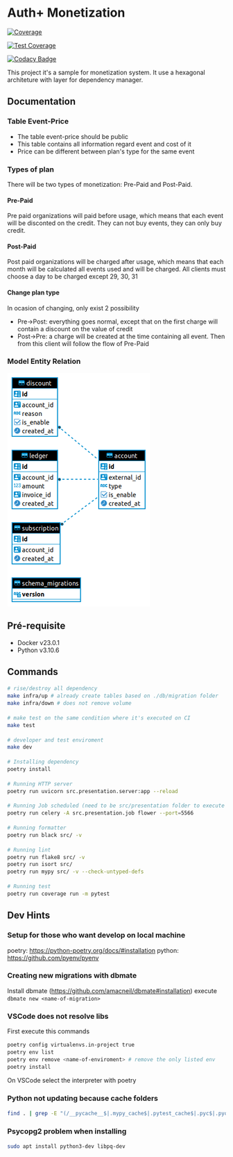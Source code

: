 # Auth+ Monetization

[![Coverage](https://sonarcloud.io/api/project_badges/measure?project=auth-plus_auth-plus-monetization&metric=coverage)](https://sonarcloud.io/summary/new_code?id=auth-plus_auth-plus-monetization)

[![Test Coverage](https://api.codeclimate.com/v1/badges/61f1c963ee5c1420d31b/test_coverage)](https://codeclimate.com/github/auth-plus/auth-plus-monetization/test_coverage)

[![Codacy Badge](https://app.codacy.com/project/badge/Coverage/c4ceb5e2b57948b7af282f3f58f87ab9)](https://app.codacy.com/gh/auth-plus/auth-plus-monetization/dashboard?utm_source=gh&utm_medium=referral&utm_content=&utm_campaign=Badge_coverage)

This project it's a sample for monetization system. It use a hexagonal architeture with layer for dependency manager.

## Documentation

### Table Event-Price

- The table event-price should be public
- This table contains all information regard event and cost of it
- Price can be different between plan's type for the same event

### Types of plan

There will be two types of monetization: Pre-Paid and Post-Paid.

#### Pre-Paid

Pre paid organizations will paid before usage, which means that each event will be disconted on the credit. They can not buy events, they can only buy credit.

#### Post-Paid

Post paid organizations will be charged after usage, which means that each month will be calculated all events used and will be charged. All clients must choose a day to be charged except 29, 30, 31

#### Change plan type

In ocasion of changing, only exist 2 possibility

- Pre->Post: everything goes normal, except that on the first charge will contain a discount on the value of credit
- Post->Pre: a charge will be created at the time containing all event. Then from this client will follow the flow of Pre-Paid

### Model Entity Relation

![diagram made by DBeaver](/db/MER.png "Database Diagram")

## Pré-requisite

- Docker v23.0.1
- Python v3.10.6

## Commands

```bash
# rise/destroy all dependency
make infra/up # already create tables based on ./db/migration folder
make infra/down # does not remove volume

# make test on the same condition where it's executed on CI
make test

# developer and test enviroment
make dev

# Installing dependency
poetry install

# Running HTTP server
poetry run uvicorn src.presentation.server:app --reload

# Running Job scheduled (need to be src/presentation folder to execute this command)
poetry run celery -A src.presentation.job flower --port=5566

# Running formatter
poetry run black src/ -v

# Running lint
poetry run flake8 src/ -v
poetry run isort src/
poetry run mypy src/ -v --check-untyped-defs

# Running test
poetry run coverage run -m pytest
```

## Dev Hints

### Setup for those who want develop on local machine

poetry: <https://python-poetry.org/docs/#installation>
python: <https://github.com/pyenv/pyenv>

### Creating new migrations with dbmate

Install dbmate (<https://github.com/amacneil/dbmate#installation>)
execute `dbmate new <name-of-migration>`

### VSCode does not resolve libs

First execute this commands

```bash
poetry config virtualenvs.in-project true
poetry env list
poetry env remove <name-of-enviroment> # remove the only listed env
poetry install
```

On VSCode select the interpreter with poetry

### Python not updating because cache folders

```bash
find . | grep -E "(/__pycache__$|.mypy_cache$|.pytest_cache$|.pyc$|.pyo$)" | xargs sudo rm -rf
```

### Psycopg2 problem when installing

```bash
sudo apt install python3-dev libpq-dev
```
